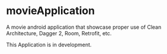# movieApplication
A movie android application that showcase proper use of Clean Architecture, Dagger 2, Room, Retrofit, etc.



This Application is in development. 
